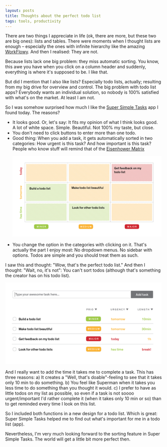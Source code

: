 ```yaml
---
layout: posts
title: Thoughts about the perfect todo list
tags: tools, productivity
---
```


<p>There are two things I appreciate in life (ok, there are more, but these two are big ones): lists and tables. There were moments when I thought lists are enough &ndash; especially the ones with infinite hierarchy like the amazing <a href="https://workflowy.com/" target="_blank">WorkFlowy</a>. And then I realised: They are not.</p>
<p>Because lists lack one big problem: they miss automatic sorting. You know, this awe you have when you click on a column header and suddenly, everything is where it's supposed to be. I like that.</p>
<p>But did I mention that I also like lists? Especially todo lists, actually; resulting from my big drive for overview and control. The big problem with todo list apps? Everybody wants an individual solution, so nobody is 100% satisfied with what's on the market. At least I am not.</p>
<p>So I was somehow surprised how much I like the <a href="http://supersimpletasks.com/" target="_blank">Super Simple Tasks</a> app I found today. The reasons?</p>
<ul>
<li><span>It looks good. Or, let's say: It fits my opinion of what I think looks good. A lot of white space. Simple. Beautiful. Not 100% my taste, but close.&nbsp;</span></li>
<li><span>You don't need to click buttons to enter more than one todo.</span></li>
<li><span>Good thing: When you add a task, it gets automatically sorted in two categories: How urgent is this task? And how important is this task? People who know stuff will remind that of the <a href="http://en.wikipedia.org/wiki/Time_management#The_Eisenhower_Method" target="_blank">Eisenhower Matrix</a></span>
</li>

![todo list](/pic/140905_matrix.png)

<li><span>You change the option in the categories with clicking on it. That's actually the part I enjoy most: No dropdown menus. No sidebar with options. Todos are simple and you should treat them as such.&nbsp;</span></li>
</ul>
<p><span>I saw this and thought: "Wow, that's the perfect todo list." And then I thought: "Wait, no, it's not": You can't sort todos (although that's something the creator has on his todo list). </span></p>

![todo list](/pic/140905_todo.png)

<p><span>And I really want to add the time it takes me to complete a task. This has three reasons: a) It creates a "Well, that's doable"-feeling to see that it takes only 10 min to do something. b) You feel like Superman when it takes you less time to do something than you thought it would. c) I prefer to have as little todos on my list as possible, so even if a task is not soooo urgent/important I'd rather complete it (when it takes only 10 min or so) than to get reminded every time I look on this list.</span></p>
<p><span>So I included both functions in a new design for a todo list. Which is great: Super Simple Tasks helped me to find out what's important for me in a todo list (app).&nbsp;</span></p>
<p><span>Nevertheless, I'm very much looking forward to the sorting feature in Super Simple Tasks. The world will get a little bit more perfect then.&nbsp;</span></p>
